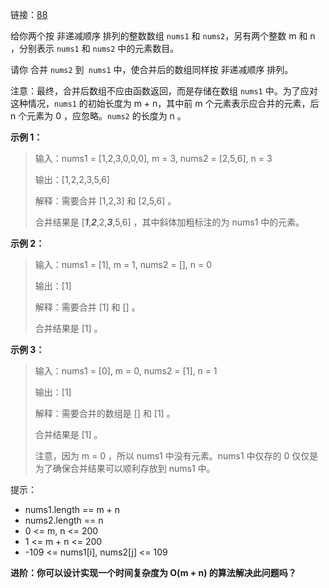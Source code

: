 链接：[88](https://leetcode.cn/problems/merge-sorted-array/)

给你两个按 非递减顺序 排列的整数数组 `nums1` 和 `nums2`，另有两个整数 m 和 n ，分别表示 `nums1` 和 `nums2` 中的元素数目。

请你 合并 `nums2` 到` nums1` 中，使合并后的数组同样按 非递减顺序 排列。

注意：最终，合并后数组不应由函数返回，而是存储在数组 `nums1` 中。为了应对这种情况，`nums1` 的初始长度为 m + n，其中前 m 个元素表示应合并的元素，后 n 个元素为 0 ，应忽略。`nums2` 的长度为 n 。

 

**示例 1：**

> 输入：nums1 = [1,2,3,0,0,0], m = 3, nums2 = [2,5,6], n = 3
>
> 输出：[1,2,2,3,5,6]
>
> 解释：需要合并 [1,2,3] 和 [2,5,6] 。
>
> 合并结果是 [***1***,***2***,2,***3***,5,6] ，其中斜体加粗标注的为 nums1 中的元素。

**示例 2：**

> 输入：nums1 = [1], m = 1, nums2 = [], n = 0
>
> 输出：[1]
>
> 解释：需要合并 [1] 和 [] 。
>
> 合并结果是 [1] 。

**示例 3：**

> 输入：nums1 = [0], m = 0, nums2 = [1], n = 1
>
> 输出：[1]
>
> 解释：需要合并的数组是 [] 和 [1] 。
>
> 合并结果是 [1] 。
>
> 注意，因为 m = 0 ，所以 nums1 中没有元素。nums1 中仅存的 0 仅仅是为了确保合并结果可以顺利存放到 nums1 中。


提示：

- nums1.length == m + n
- nums2.length == n
- 0 <= m, n <= 200
- 1 <= m + n <= 200
- -109 <= nums1[i], nums2[j] <= 109

**进阶：你可以设计实现一个时间复杂度为 O(m + n) 的算法解决此问题吗？**